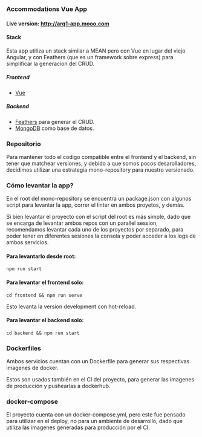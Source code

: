### Accommodations Vue App

#### Live version: http://arq1-app.mooo.com

#### Stack
Esta app utiliza un stack similar a MEAN pero con Vue en lugar del viejo Angular, y con Feathers (que es un framework sobre express) para simplificar la generacion del CRUD.

##### Frontend

* [Vue](https://vuejs.org/)

##### Backend

* [Feathers](https://feathersjs.com/) para generar el CRUD.
* [MongoDB](https://www.mongodb.com/) como base de datos.

### Repositorio

Para mantener todo el codigo compatible entre el frontend y el backend, sin tener que matchear versiones, y debido a que somos pocos desarolladores, decidimos utilizar una estrategia mono-repository para nuestro versionado.

### Cómo levantar la app?

En el root del mono-repository se encuentra un package.json con algunos script para levantar la app, correr el linter en ambos proyetos, y demás.

Si bien levantar el proyecto con el script del root es más simple, dado que se encarga de levantar ambos repos con un parallel session, recomendamos levantar cada uno de los proyectos por separado, para poder tener en diferentes sesiones la consola y poder acceder a los logs de ambos servicios.

#### Para levantarlo desde root:

`npm run start`

#### Para levantar el frontend solo:

`cd frontend && npm run serve`

Esto levanta la version development con hot-reload.

#### Para levantar el backend solo:

`cd backend && npm run start`

### Dockerfiles

Ambos servicios cuentan con un Dockerfile para generar sus respectivas imagenes de docker.

Estos son usados también en el CI del proyecto, para generar las imagenes de producción y pushearlas a dockerhub.

### docker-compose

El proyecto cuenta con un docker-compose.yml, pero este fue pensado para utilizar en el deploy, no para un ambiente de desarrollo, dado que utiliza las imagenes generadas para producción por el CI.
